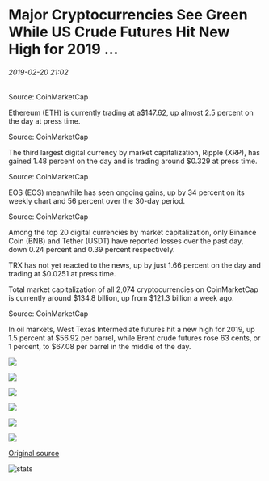 # Major Cryptocurrencies See Green While US Crude Futures Hit New High for 2019 ...

###### 2019-02-20 21:02

Source: CoinMarketCap

Ethereum (ETH) is currently trading at a$147.62, up almost 2.5 percent on the day at press time.

Source: CoinMarketCap

The third largest digital currency by market capitalization, Ripple (XRP), has gained 1.48 percent on the day and is trading around $0.329 at press time.

Source: CoinMarketCap

EOS (EOS) meanwhile has seen ongoing gains, up by 34 percent on its weekly chart and 56 percent over the 30-day period.

Source: CoinMarketCap

Among the top 20 digital currencies by market capitalization, only Binance Coin (BNB) and Tether (USDT) have reported losses over the past day, down 0.24 percent and 0.39 percent respectively.

TRX has not yet reacted to the news, up by just 1.66 percent on the day and trading at $0.0251 at press time.

Total market capitalization of all 2,074 cryptocurrencies on CoinMarketCap is currently around $134.8 billion, up from $121.3 billion a week ago.

Source: CoinMarketCap

In oil markets, West Texas Intermediate futures hit a new high for 2019, up 1.5 percent at $56.92 per barrel, while Brent crude futures rose 63 cents, or 1 percent, to $67.08 per barrel in the middle of the day.

![](https://s3.cointelegraph.com/storage/uploads/view/8dc319f6ce51313a3e6ff51b0febf8bc.png)

![](https://s3.cointelegraph.com/storage/uploads/view/6291e68292fc8b794eb731ad6b90de91.jpeg)

![](https://s3.cointelegraph.com/storage/uploads/view/8d788b5deb961e5315b94d1aa3ce1c4f.jpeg)

![](https://s3.cointelegraph.com/storage/uploads/view/114c79f10e93e8d39fd4a875ce9b65e7.jpeg)

![](https://s3.cointelegraph.com/storage/uploads/view/70076178565872ae90716a57d48e7ee3.jpeg)

![](https://s3.cointelegraph.com/storage/uploads/view/d5743e8c6fd4f415ff49ce4a8d3c9ff3.jpeg)

[Original source](https://cointelegraph.com/news/major-cryptocurrencies-see-green-while-us-crude-futures-hit-new-high-for-2019)

![stats](https://c.statcounter.com/11760860/0/a89fa40b/1/ "stats")